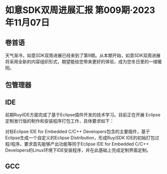 # 如意SDK双周进展汇报  第009期·2023年11月07日

## 卷首语

天气渐冷，如意SDK双周进展已经来到了第9期。从本期开始，如意SDK双周进展将采用全新的内容组织形式，期望能给您带来更好的体验，成为您冬日里的一缕暖阳。

## 包管理器

## IDE

前期RuyiIDE方面完成了基于Eclipse插件开发的技术学习。目前正在开展 Eclipse定制发行版的制作和安装程序打包工作，具体要求如下：

对标Eclipse IDE for Embedded C/C++ Developers包含的主要插件，基于Eclipse生成一个自定义的Eclipse Distribution，形成RuyiSDK IDE的初始打包过程/程序。要求首先能够产出功能等同于Eclipse IDE for Embedded C/C++ Developers的Linux环境下IDE安装程序，并在此基础上完成定制界面定制。

## GCC
